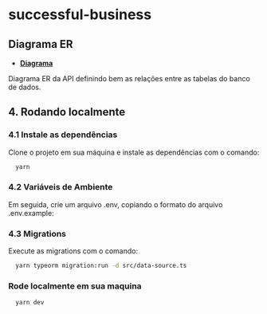 # successful-business

## Diagrama ER
- **[Diagrama](https://imgur.com/a/sXSf1cw)**

Diagrama ER da API definindo bem as relações entre as tabelas do banco de dados.

## 4. Rodando localmente

### 4.1 Instale as dependências

Clone o projeto em sua máquina e instale as dependências com o comando:

```bash
  yarn
```

### 4.2 Variáveis de Ambiente

Em seguida, crie um arquivo .env, copiando o formato do arquivo .env.example:

### 4.3 Migrations

Execute as migrations com o comando:

```bash
  yarn typeorm migration:run -d src/data-source.ts
```

### Rode localmente em sua maquina

```bash
  yarn dev
```
